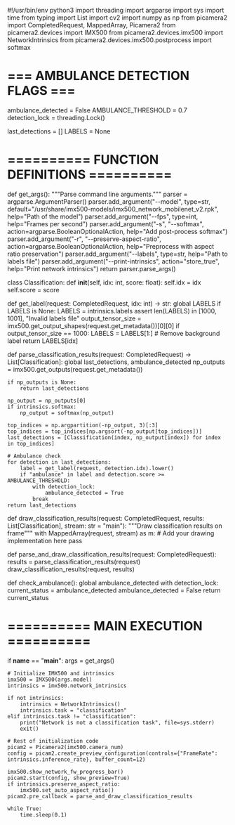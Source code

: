 #!/usr/bin/env python3
import threading
import argparse
import sys
import time
from typing import List
import cv2
import numpy as np
from picamera2 import CompletedRequest, MappedArray, Picamera2
from picamera2.devices import IMX500
from picamera2.devices.imx500 import NetworkIntrinsics
from picamera2.devices.imx500.postprocess import softmax

# === AMBULANCE DETECTION FLAGS ===
ambulance_detected = False
AMBULANCE_THRESHOLD = 0.7
detection_lock = threading.Lock()

last_detections = []
LABELS = None

# ========== FUNCTION DEFINITIONS ==========
def get_args():
    """Parse command line arguments."""
    parser = argparse.ArgumentParser()
    parser.add_argument("--model", type=str, 
                      default="/usr/share/imx500-models/imx500_network_mobilenet_v2.rpk",
                      help="Path of the model")
    parser.add_argument("--fps", type=int, help="Frames per second")
    parser.add_argument("-s", "--softmax", action=argparse.BooleanOptionalAction, 
                      help="Add post-process softmax")
    parser.add_argument("-r", "--preserve-aspect-ratio", action=argparse.BooleanOptionalAction,
                      help="Preprocess with aspect ratio preservation")
    parser.add_argument("--labels", type=str, help="Path to labels file")
    parser.add_argument("--print-intrinsics", action="store_true",
                      help="Print network intrinsics")
    return parser.parse_args()

class Classification:
    def __init__(self, idx: int, score: float):
        self.idx = idx
        self.score = score

def get_label(request: CompletedRequest, idx: int) -> str:
    global LABELS
    if LABELS is None:
        LABELS = intrinsics.labels
        assert len(LABELS) in [1000, 1001], "Invalid labels file"
        output_tensor_size = imx500.get_output_shapes(request.get_metadata())[0][0]
        if output_tensor_size == 1000:
            LABELS = LABELS[1:]  # Remove background label
    return LABELS[idx]

def parse_classification_results(request: CompletedRequest) -> List[Classification]:
    global last_detections, ambulance_detected
    np_outputs = imx500.get_outputs(request.get_metadata())
    
    if np_outputs is None:
        return last_detections
        
    np_output = np_outputs[0]
    if intrinsics.softmax:
        np_output = softmax(np_output)
    
    top_indices = np.argpartition(-np_output, 3)[:3]
    top_indices = top_indices[np.argsort(-np_output[top_indices])]
    last_detections = [Classification(index, np_output[index]) for index in top_indices]

    # Ambulance check
    for detection in last_detections:
        label = get_label(request, detection.idx).lower()
        if "ambulance" in label and detection.score >= AMBULANCE_THRESHOLD:
            with detection_lock:
                ambulance_detected = True
            break
    return last_detections

def draw_classification_results(request: CompletedRequest, results: List[Classification], stream: str = "main"):
    """Draw classification results on frame"""
    with MappedArray(request, stream) as m:
        # Add your drawing implementation here
        pass

def parse_and_draw_classification_results(request: CompletedRequest):
    results = parse_classification_results(request)
    draw_classification_results(request, results)

def check_ambulance():
    global ambulance_detected
    with detection_lock:
        current_status = ambulance_detected
        ambulance_detected = False
    return current_status

# ========== MAIN EXECUTION ==========
if __name__ == "__main__":
    args = get_args()
    
    # Initialize IMX500 and intrinsics
    imx500 = IMX500(args.model)
    intrinsics = imx500.network_intrinsics
    
    if not intrinsics:
        intrinsics = NetworkIntrinsics()
        intrinsics.task = "classification"
    elif intrinsics.task != "classification":
        print("Network is not a classification task", file=sys.stderr)
        exit()

    # Rest of initialization code
    picam2 = Picamera2(imx500.camera_num)
    config = picam2.create_preview_configuration(controls={"FrameRate": intrinsics.inference_rate}, buffer_count=12)
    
    imx500.show_network_fw_progress_bar()
    picam2.start(config, show_preview=True)
    if intrinsics.preserve_aspect_ratio:
        imx500.set_auto_aspect_ratio()
    picam2.pre_callback = parse_and_draw_classification_results
    
    while True:
        time.sleep(0.1)
